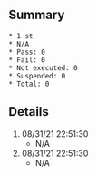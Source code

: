 ## Summary
	* 1 st
	* N/A
	* Pass: 0
	* Fail: 0
	* Not executed: 0
	* Suspended: 0
	* Total: 0
## Details
1. 08/31/21 22:51:30
	* N/A
2. 08/31/21 22:51:30
	* N/A
